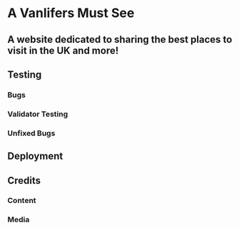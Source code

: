<!-- Logo Image here -->
# A Vanlifers Must See

## A website dedicated to sharing the best places to visit in the UK and more!

<!-- Paragraph about the general description and function of the website here -->

<!-- Amiresponsive image here -->

<!-- Website Features here -->

<!-- Sections/Pages functions & screen shots here -->

## Testing
<!-- Website tests here -->

### Bugs
<!-- Any bugs found here -->

### Validator Testing
<!-- Validator testing results here -->

<!-- Lighthouse test here -->

### Unfixed Bugs
<!-- Any unfixed bug details here -->

## Deployment

## Credits

### Content
<!-- Content credits here -->

### Media
<!-- Media credits here -->